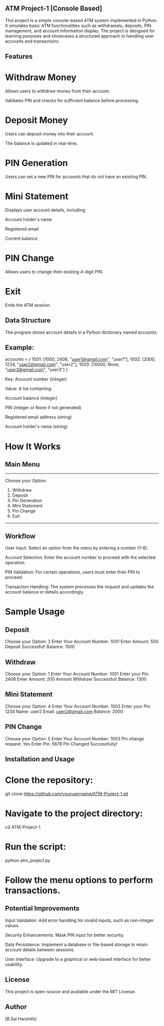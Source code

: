 ## ATM Project-1 [Console Based]

This project is a simple console-based ATM system implemented in Python. It simulates basic ATM functionalities such as withdrawals, deposits, PIN management, and account information display. The project is designed for learning purposes and showcases a structured approach to handling user accounts and transactions.

## Features

# Withdraw Money

Allows users to withdraw money from their account.

Validates PIN and checks for sufficient balance before processing.

# Deposit Money

Users can deposit money into their account.

The balance is updated in real-time.

# PIN Generation

Users can set a new PIN for accounts that do not have an existing PIN.

# Mini Statement

Displays user account details, including:

Account holder's name

Registered email

Current balance

# PIN Change

Allows users to change their existing 4-digit PIN.

# Exit

Ends the ATM session.

## Data Structure

The program stores account details in a Python dictionary named accounts.

## Example:

accounts = {
    1001: [1000, 2408, "user1@gmail.com", "user1"],
    1002: [2000, 1234, "user2@gmail.com", "user2"],
    1003: [10000, None, "user3@gmail.com", "user3"]
}

Key: Account number (integer)

Value: A list containing:

Account balance (integer)

PIN (integer or None if not generated)

Registered email address (string)

Account holder's name (string)

# How It Works

## Main Menu

*******************************
Choose your Option:
1. Withdraw
2. Deposit
3. Pin Generation
4. Mini Statement
5. Pin Change
6. Exit
********************************

## Workflow

User Input: Select an option from the menu by entering a number (1–6).

Account Selection: Enter the account number to proceed with the selected operation.

PIN Validation: For certain operations, users must enter their PIN to proceed.

Transaction Handling: The system processes the request and updates the account balance or details accordingly.

# Sample Usage

## Deposit

Choose your Option: 2
Enter Your Account Number: 1001
Enter Amount: 500
Deposit Successful!
Balance: 1500

## Withdraw

Choose your Option: 1
Enter Your Account Number: 1001
Enter your Pin: 2408
Enter Amount: 200
Amount Withdraw Successful!
Balance: 1300

## Mini Statement

Choose your Option: 4
Enter Your Account Number: 1002
Enter your Pin: 1234
Name: user2
Email: user2@gmail.com
Balance: 2000

## PIN Change

Choose your Option: 5
Enter Your Account Number: 1003
Pin change request: Yes
Enter Pin: 5678
Pin Changed Successfully!

## Installation and Usage

# Clone the repository:

git clone https://github.com/yourusername/ATM-Project-1.git

# Navigate to the project directory:

cd ATM-Project-1

# Run the script:

python atm_project.py

# Follow the menu options to perform transactions.

## Potential Improvements

Input Validation: Add error handling for invalid inputs, such as non-integer values.

Security Enhancements: Mask PIN input for better security.

Data Persistence: Implement a database or file-based storage to retain account details between sessions.

User Interface: Upgrade to a graphical or web-based interface for better usability.

## License

This project is open-source and available under the MIT License.

## Author

[B.Sai Harshith]
